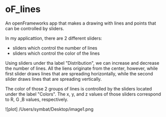 # oF_lines
An openFrameworks app that makes a drawing with lines and points that can be controlled by sliders.

In my applicattion, there are 2 different sliders:
- sliders which control the number of lines
- sliders which control the color of the lines

Using sliders under tha label "Distribution", we can increase and decrease the number of lines. All the liens originate from the center, however, while first slider draws lines that are spreading horizontally, while the second slider draws lines that are spreading vertically.

The color of those 2 groups of lines is controlled by the sliders located under the label "Colors". The x, y, and z values of those sliders correspond to R, G ,B values, respectively.


![plot] /Users/symbat/Desktop/image1.png



